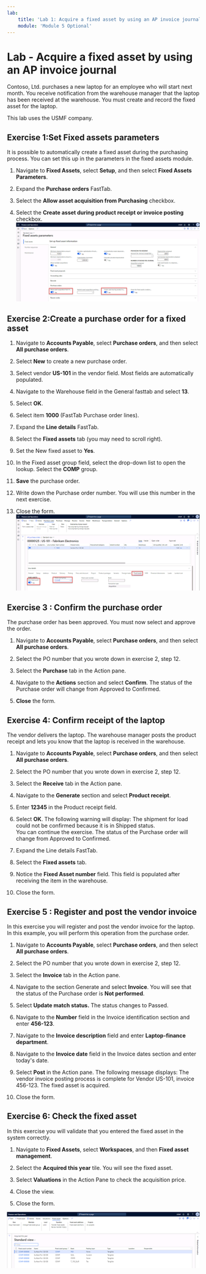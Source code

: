 ```yaml
---
lab:
    title: 'Lab 1: Acquire a fixed asset by using an AP invoice journal'
    module: 'Module 5 Optional'
---
```


# Lab - Acquire a fixed asset by using an AP invoice journal 

 
Contoso, Ltd. purchases a new laptop for an employee who will start next month. You receive notification from the warehouse manager that the laptop has been received at the warehouse. You must create and record the fixed asset for the laptop. 

This lab uses the USMF company. 

## Exercise 1:Set Fixed assets parameters

It is possible to automatically create a fixed asset during the purchasing process. You can set this up in the parameters in the fixed assets module.

1. Navigate to **Fixed Assets**, select **Setup**, and then select **Fixed Assets** **Parameters**. 

2. Expand the **Purchase orders** FastTab.

3. Select the **Allow asset acquisition from Purchasing** checkbox.

4. Select the **Create asset during product receipt or invoice posting** checkbox.
![](../images/Module_4_Activity_1_-_Acquire_a_fixed_asset_by_using_an_AP_invoice_journal_image1.png)

 
## Exercise 2:Create a purchase order for a fixed asset

1. Navigate to **Accounts Payable**, select **Purchase orders**, and then select **All purchase orders**.

2. Select **New** to create a new purchase order.

3. Select vendor **US-101** in the vendor field. Most fields are automatically populated.

4. Navigate to the Warehouse field in the General fasttab and select **13**. 

5. Select **OK**. 

6. Select item **1000** (FastTab Purchase order lines).

7. Expand the **Line details** FastTab.

8. Select the **Fixed assets** tab (you may need to scroll right).

9. Set the New fixed asset to **Yes**.

10. In the Fixed asset group field, select the drop-down list to open the lookup. Select the **COMP** group.

11. **Save** the purchase order. 

12. Write down the Purchase order number. You will use this number in the next exercise.

13. Close the form.
![](../images/Module_4_Activity_1_-_Acquire_a_fixed_asset_by_using_an_AP_invoice_journal_image2.png)

## Exercise 3 : Confirm the purchase order

The purchase order has been approved. You must now select and approve the order.

1. Navigate to **Accounts Payable**, select **Purchase orders**, and then select **All purchase orders**.

2. Select the PO number that you wrote down in exercise 2, step 12.

3.  Select the **Purchase** tab in the Action pane.

4. Navigate to the **Actions** section and select **Confirm**. The status of the Purchase order will change from Approved to Confirmed. 

5. **Close** the form.

## Exercise 4: Confirm receipt of the laptop
The vendor delivers the laptop. The warehouse manager posts the product receipt and lets you know that the laptop is received in the warehouse.

1. Navigate to **Accounts Payable**, select **Purchase orders**, and then select **All purchase orders**.

2. Select the PO number that you wrote down in exercise 2, step 12.

3. Select the **Receive** tab in the Action pane.

4. Navigate to the **Generate** section and select **Product receipt**. 

5. Enter **12345** in the Product receipt field.

6. Select **OK**. The following warning will display: The shipment for load could not be confirmed because it is in Shipped status.   
You can continue the exercise. The status of the Purchase order will change from Approved to Confirmed. 

7. Expand the Line details FastTab.

8. Select the **Fixed assets** tab.

10. Notice the **Fixed Asset number** field. This field is populated after receiving the item in the warehouse. 

11. Close the form.

## Exercise 5 : Register and post the vendor invoice

In this exercise you will register and post the vendor invoice for the laptop. In this example, you will perform this operation from the purchase order.

1. Navigate to **Accounts Payable**, select **Purchase orders**, and then select **All purchase orders**.

2. Select the PO number that you wrote down in exercise 2, step 12.

3. Select the **Invoice** tab in the Action pane.

4. Navigate to the section Generate and select **Invoice**. You will see that the status of the Purchase order is **Not performed**.

5. Select **Update match status.** The status changes to Passed. 

6. Navigate to the **Number** field in the Invoice identification section and enter **456-123**.

7. Navigate to the **Invoice description** field and enter **Laptop-finance department**.

8. Navigate to the **Invoice date** field in the Invoice dates section and enter today's date.

9. Select **Post** in the Action pane. The following message displays: The vendor invoice posting process is complete for Vendor US-101, invoice 456-123. The fixed asset is acquired. 

11. Close the form.


## Exercise 6: Check the fixed asset

In this exercise you will validate that you entered the fixed asset in the system correctly. 

1. Navigate to **Fixed Assets**, select **Workspaces**, and then **Fixed asset management**.

2. Select the **Acquired this year** tile. You will see the fixed asset. 

3. Select **Valuations** in the Action Pane to check the acquisition price.

4. Close the view.

5. Close the form.

![](../images/Module_4_Activity_1_-_Acquire_a_fixed_asset_by_using_an_AP_invoice_journal_image3.png)
